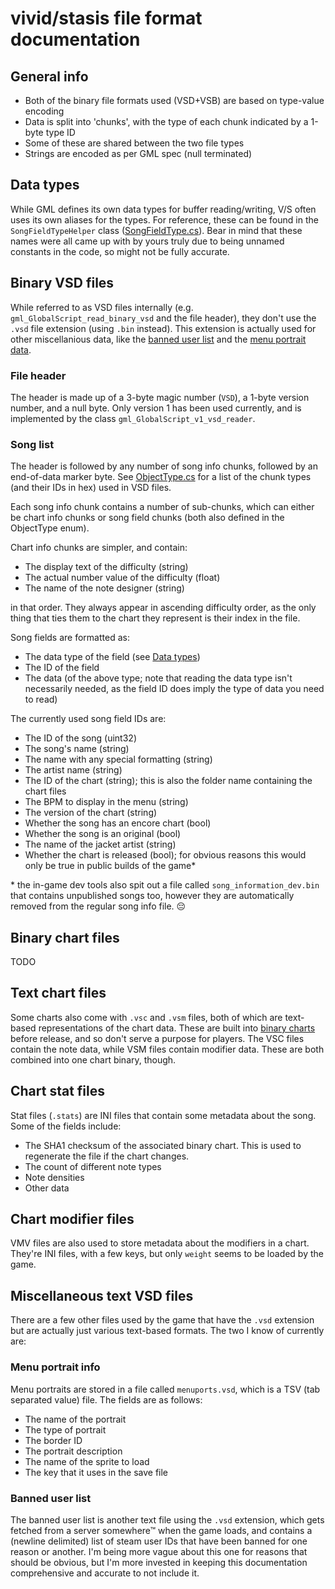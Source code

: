 # vivid/stasis file format documentation

## General info
- Both of the binary file formats used (VSD+VSB) are based on type-value encoding
- Data is split into 'chunks', with the type of each chunk indicated by a 1-byte type ID
- Some of these are shared between the two file types
- Strings are encoded as per GML spec (null terminated)

## Data types
While GML defines its own data types for buffer reading/writing, V/S often uses its own aliases for the types.
For reference, these can be found in the `SongFieldTypeHelper` class ([SongFieldType.cs](../VividTK.VSFormatLib/VSD/SongFieldType.cs)). Bear in mind that these names were all came up with by yours truly due to being unnamed constants in the code, so might not be fully accurate.

## Binary VSD files
While referred to as VSD files internally (e.g. `gml_GlobalScript_read_binary_vsd` and the file header), they don't use the `.vsd` file extension (using `.bin` instead). This extension is actually used for other miscellanious data, like the [banned user list](#banned-user-list) and the [menu portrait data](#menu-portrait-info).

### File header
The header is made up of a 3-byte magic number (`VSD`), a 1-byte version number, and a null byte.
Only version 1 has been used currently, and is implemented by the class `gml_GlobalScript_v1_vsd_reader`.

### Song list
The header is followed by any number of song info chunks, followed by an end-of-data marker byte.
See [ObjectType.cs](../VividTK.VSFormatLib/VSD/ObjectType.cs) for a list of the chunk types (and their IDs in hex) used in VSD files.

Each song info chunk contains a number of sub-chunks, which can either be chart info chunks or song field chunks (both also defined in the ObjectType enum).

Chart info chunks are simpler, and contain:
- The display text of the difficulty (string)
- The actual number value of the difficulty (float)
- The name of the note designer (string)

in that order. They always appear in ascending difficulty order, as the only thing that ties them to the chart they represent is their index in the file.

Song fields are formatted as:
- The data type of the field (see [Data types](#data-types))
- The ID of the field
- The data (of the above type; note that reading the data type isn't necessarily needed, as the field ID does imply the type of data you need to read)

The currently used song field IDs are:
- The ID of the song (uint32)
- The song's name (string)
- The name with any special formatting (string)
- The artist name (string)
- The ID of the chart (string); this is also the folder name containing the chart files
- The BPM to display in the menu (string)
- The version of the chart (string)
- Whether the song has an encore chart (bool)
- Whether the song is an original (bool)
- The name of the jacket artist (string)
- Whether the chart is released (bool); for obvious reasons this would only be true in public builds of the game*

\* the in-game dev tools also spit out a file called `song_information_dev.bin` that contains unpublished songs too, however they are automatically removed from the regular song info file. 😔

## Binary chart files
TODO

## Text chart files
Some charts also come with `.vsc` and `.vsm` files, both of which are text-based representations of the chart data.
These are built into [binary charts](#binary-chart-files) before release, and so don't serve a purpose for players.
The VSC files contain the note data, while VSM files contain modifier data. These are both combined into one chart binary, though.

## Chart stat files
Stat files (`.stats`) are INI files that contain some metadata about the song. Some of the fields include:
- The SHA1 checksum of the associated binary chart. This is used to regenerate the file if the chart changes.
- The count of different note types
- Note densities
- Other data

## Chart modifier files
VMV files are also used to store metadata about the modifiers in a chart.
They're INI files, with a few keys, but only `weight` seems to be loaded by the game.

## Miscellaneous text VSD files
There are a few other files used by the game that have the `.vsd` extension but are actually just various text-based formats. The two I know of currently are:

### Menu portrait info
Menu portraits are stored in a file called `menuports.vsd`, which is a TSV (tab separated value) file.
The fields are as follows:
- The name of the portrait
- The type of portrait
- The border ID
- The portrait description
- The name of the sprite to load
- The key that it uses in the save file

### Banned user list
The banned user list is another text file using the `.vsd` extension, which gets fetched from a server somewhere™ when the game loads, and contains a (newline delimited) list of steam user IDs that have been banned for one reason or another. I'm being more vague about this one for reasons that should be obvious, but I'm more invested in keeping this documentation comprehensive and accurate to not include it.
